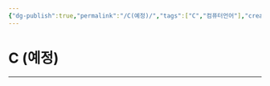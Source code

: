 ```yaml
---
{"dg-publish":true,"permalink":"/C(예정)/","tags":["C","컴퓨터언어"],"created":"2024-02-06T20:25:23.214+09:00","updated":"2024-02-16T16:09:08.864+09:00"}
---
```



# C (예정)

---